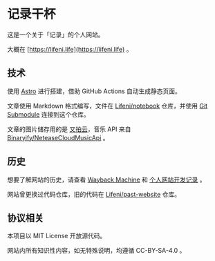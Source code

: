# 记录干杯

这是一个关于「记录」的个人网站。

大概在 [https://lifeni.life](https://lifeni.life) 。



## 技术

使用 [Astro](https://astro.build/) 进行搭建，借助 GitHub Actions 自动生成静态页面。

文章使用 Markdown 格式编写，文件在 [Lifeni/notebook](https://github.com/Lifeni/notebook) 仓库，并使用 [Git Submodule](https://git-scm.com/book/zh/v2/Git-%E5%B7%A5%E5%85%B7-%E5%AD%90%E6%A8%A1%E5%9D%97) 连接到这个仓库。

文章的图片储存用的是 [又拍云](https://www.upyun.com/league)，音乐 API 来自 [Binaryify/NeteaseCloudMusicApi](https://github.com/Binaryify/NeteaseCloudMusicApi) 。

## 历史

想要了解网站的历史，请查看 [Wayback Machine](https://web.archive.org/web/*/https://lifeni.life/) 和 [个人网站开发记录](https://lifeni.life/article/this-website) 。

网站曾更换过代码仓库，旧的代码在 [Lifeni/past-website](https://github.com/Lifeni/past-website) 仓库。

## 协议相关

本项目以 MIT License 开放源代码。

网站内所有知识性内容，如无特殊说明，均遵循 CC-BY-SA-4.0 。
